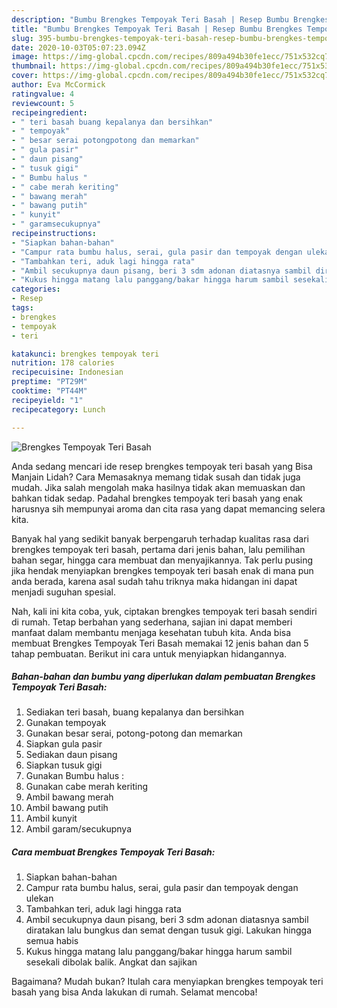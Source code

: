 ```yaml
---
description: "Bumbu Brengkes Tempoyak Teri Basah | Resep Bumbu Brengkes Tempoyak Teri Basah Yang Bisa Manjain Lidah"
title: "Bumbu Brengkes Tempoyak Teri Basah | Resep Bumbu Brengkes Tempoyak Teri Basah Yang Bisa Manjain Lidah"
slug: 395-bumbu-brengkes-tempoyak-teri-basah-resep-bumbu-brengkes-tempoyak-teri-basah-yang-bisa-manjain-lidah
date: 2020-10-03T05:07:23.094Z
image: https://img-global.cpcdn.com/recipes/809a494b30fe1ecc/751x532cq70/brengkes-tempoyak-teri-basah-foto-resep-utama.jpg
thumbnail: https://img-global.cpcdn.com/recipes/809a494b30fe1ecc/751x532cq70/brengkes-tempoyak-teri-basah-foto-resep-utama.jpg
cover: https://img-global.cpcdn.com/recipes/809a494b30fe1ecc/751x532cq70/brengkes-tempoyak-teri-basah-foto-resep-utama.jpg
author: Eva McCormick
ratingvalue: 4
reviewcount: 5
recipeingredient:
- " teri basah buang kepalanya dan bersihkan"
- " tempoyak"
- " besar serai potongpotong dan memarkan"
- " gula pasir"
- " daun pisang"
- " tusuk gigi"
- " Bumbu halus "
- " cabe merah keriting"
- " bawang merah"
- " bawang putih"
- " kunyit"
- " garamsecukupnya"
recipeinstructions:
- "Siapkan bahan-bahan"
- "Campur rata bumbu halus, serai, gula pasir dan tempoyak dengan ulekan"
- "Tambahkan teri, aduk lagi hingga rata"
- "Ambil secukupnya daun pisang, beri 3 sdm adonan diatasnya sambil diratakan lalu bungkus dan semat dengan tusuk gigi. Lakukan hingga semua habis"
- "Kukus hingga matang lalu panggang/bakar hingga harum sambil sesekali dibolak balik. Angkat dan sajikan"
categories:
- Resep
tags:
- brengkes
- tempoyak
- teri

katakunci: brengkes tempoyak teri 
nutrition: 178 calories
recipecuisine: Indonesian
preptime: "PT29M"
cooktime: "PT44M"
recipeyield: "1"
recipecategory: Lunch

---
```



![Brengkes Tempoyak Teri Basah](https://img-global.cpcdn.com/recipes/809a494b30fe1ecc/751x532cq70/brengkes-tempoyak-teri-basah-foto-resep-utama.jpg)

Anda sedang mencari ide resep brengkes tempoyak teri basah yang Bisa Manjain Lidah? Cara Memasaknya memang tidak susah dan tidak juga mudah. Jika salah mengolah maka hasilnya tidak akan memuaskan dan bahkan tidak sedap. Padahal brengkes tempoyak teri basah yang enak harusnya sih mempunyai aroma dan cita rasa yang dapat memancing selera kita.

Banyak hal yang sedikit banyak berpengaruh terhadap kualitas rasa dari brengkes tempoyak teri basah, pertama dari jenis bahan, lalu pemilihan bahan segar, hingga cara membuat dan menyajikannya. Tak perlu pusing jika hendak menyiapkan brengkes tempoyak teri basah enak di mana pun anda berada, karena asal sudah tahu triknya maka hidangan ini dapat menjadi suguhan spesial.




Nah, kali ini kita coba, yuk, ciptakan brengkes tempoyak teri basah sendiri di rumah. Tetap berbahan yang sederhana, sajian ini dapat memberi manfaat dalam membantu menjaga kesehatan tubuh kita. Anda bisa membuat Brengkes Tempoyak Teri Basah memakai 12 jenis bahan dan 5 tahap pembuatan. Berikut ini cara untuk menyiapkan hidangannya.

<!--inarticleads1-->

##### Bahan-bahan dan bumbu yang diperlukan dalam pembuatan Brengkes Tempoyak Teri Basah:

1. Sediakan  teri basah, buang kepalanya dan bersihkan
1. Gunakan  tempoyak
1. Gunakan  besar serai, potong-potong dan memarkan
1. Siapkan  gula pasir
1. Sediakan  daun pisang
1. Siapkan  tusuk gigi
1. Gunakan  Bumbu halus :
1. Gunakan  cabe merah keriting
1. Ambil  bawang merah
1. Ambil  bawang putih
1. Ambil  kunyit
1. Ambil  garam/secukupnya




<!--inarticleads2-->

##### Cara membuat Brengkes Tempoyak Teri Basah:

1. Siapkan bahan-bahan
1. Campur rata bumbu halus, serai, gula pasir dan tempoyak dengan ulekan
1. Tambahkan teri, aduk lagi hingga rata
1. Ambil secukupnya daun pisang, beri 3 sdm adonan diatasnya sambil diratakan lalu bungkus dan semat dengan tusuk gigi. Lakukan hingga semua habis
1. Kukus hingga matang lalu panggang/bakar hingga harum sambil sesekali dibolak balik. Angkat dan sajikan




Bagaimana? Mudah bukan? Itulah cara menyiapkan brengkes tempoyak teri basah yang bisa Anda lakukan di rumah. Selamat mencoba!
